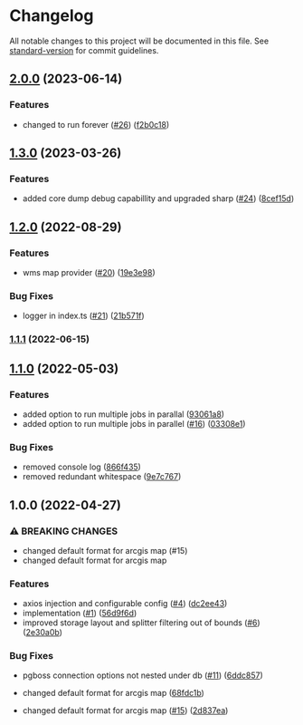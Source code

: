 # Changelog

All notable changes to this project will be documented in this file. See [standard-version](https://github.com/conventional-changelog/standard-version) for commit guidelines.

## [2.0.0](https://github.com/MapColonies/retiler/compare/v1.3.0...v2.0.0) (2023-06-14)


### Features

* changed to run forever ([#26](https://github.com/MapColonies/retiler/issues/26)) ([f2b0c18](https://github.com/MapColonies/retiler/commit/f2b0c181fd85cdeeacdfdd38ca91a0e9528bd657))

## [1.3.0](https://github.com/MapColonies/retiler/compare/v1.2.0...v1.3.0) (2023-03-26)


### Features

* added core dump debug capabillity and upgraded sharp ([#24](https://github.com/MapColonies/retiler/issues/24)) ([8cef15d](https://github.com/MapColonies/retiler/commit/8cef15d50a8527fed70ba4ce7004569bf5c7755f))

## [1.2.0](https://github.com/MapColonies/retiler/compare/v1.1.1...v1.2.0) (2022-08-29)


### Features

* wms map provider ([#20](https://github.com/MapColonies/retiler/issues/20)) ([19e3e98](https://github.com/MapColonies/retiler/commit/19e3e98cc1cb23df8c84f70c2b46fbbbb6e2a5e9))


### Bug Fixes

* logger in index.ts ([#21](https://github.com/MapColonies/retiler/issues/21)) ([21b571f](https://github.com/MapColonies/retiler/commit/21b571f295ed9e592c335901e42a4a5c7791c3ea))

### [1.1.1](https://github.com/MapColonies/retiler/compare/v1.1.0...v1.1.1) (2022-06-15)

## [1.1.0](https://github.com/MapColonies/retiler/compare/v1.0.0...v1.1.0) (2022-05-03)


### Features

* added option to run multiple jobs in parallal ([93061a8](https://github.com/MapColonies/retiler/commit/93061a88643eea04fde48b7aa31ed7e824957bb7))
* added option to run multiple jobs in parallel ([#16](https://github.com/MapColonies/retiler/issues/16)) ([03308e1](https://github.com/MapColonies/retiler/commit/03308e14f383b40dc51250ef22a208047c68722e))


### Bug Fixes

* removed console log ([866f435](https://github.com/MapColonies/retiler/commit/866f435eca8ed717b36b49159a8a9bbf9a0af11e))
* removed redundant whitespace ([9e7c767](https://github.com/MapColonies/retiler/commit/9e7c7674be8d840bc295439fcce8a648a27a096a))

## 1.0.0 (2022-04-27)


### ⚠ BREAKING CHANGES

* changed default format for arcgis map (#15)
* changed default format for arcgis map

### Features

* axios injection and configurable config ([#4](https://github.com/MapColonies/retiler/issues/4)) ([dc2ee43](https://github.com/MapColonies/retiler/commit/dc2ee43d315ab40dee2f8d69fab257d96b877153))
* implementation ([#1](https://github.com/MapColonies/retiler/issues/1)) ([56d9f6d](https://github.com/MapColonies/retiler/commit/56d9f6dd2a39580e85ba9ee82561036018302ad7))
* improved storage layout and splitter filtering out of bounds ([#6](https://github.com/MapColonies/retiler/issues/6)) ([2e30a0b](https://github.com/MapColonies/retiler/commit/2e30a0b8d999e49bc629e2e477760d6bb97acce2))


### Bug Fixes

* pgboss connection options not nested under db ([#11](https://github.com/MapColonies/retiler/issues/11)) ([6ddc857](https://github.com/MapColonies/retiler/commit/6ddc85760254a50c13d1e160c7fde7284e0fdbe6))


* changed default format for arcgis map ([68fdc1b](https://github.com/MapColonies/retiler/commit/68fdc1b0a7bbcf9e2b180b309437d021f5581a59))
* changed default format for arcgis map ([#15](https://github.com/MapColonies/retiler/issues/15)) ([2d837ea](https://github.com/MapColonies/retiler/commit/2d837eac1c738c083d84f154a416eaa5acc1020e))

